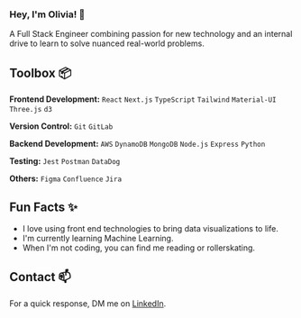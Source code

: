 ### Hey, I'm Olivia! 👋 

A Full Stack Engineer combining passion for new technology and an internal drive to learn to solve nuanced real-world problems.

## Toolbox 📦

**Frontend Development:** `React` `Next.js` `TypeScript` `Tailwind` `Material-UI` `Three.js` `d3`
 
**Version Control:** `Git` `GitLab`

**Backend Development:** `AWS` `DynamoDB` `MongoDB` `Node.js` `Express` `Python`

**Testing:** `Jest` `Postman` `DataDog`

**Others:** `Figma` `Confluence` `Jira`
 
## Fun Facts ✨

- I love using front end technologies to bring data visualizations to life.
- I'm currently learning Machine Learning.
- When I'm not coding, you can find me reading or rollerskating.

## Contact 📫 

For a quick response, DM me on [LinkedIn](https://www.linkedin.com/in/oliviawilcox007/). 
